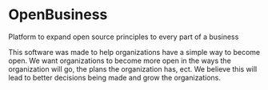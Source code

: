 # OpenBusiness
Platform to expand open source principles to every part of a business

This software was made to help organizations have a simple way to become open. We want organizations to become more open in the ways the organization will go, the plans the organization has, ect. We believe this will lead to better decisions being made and grow the organizations.

